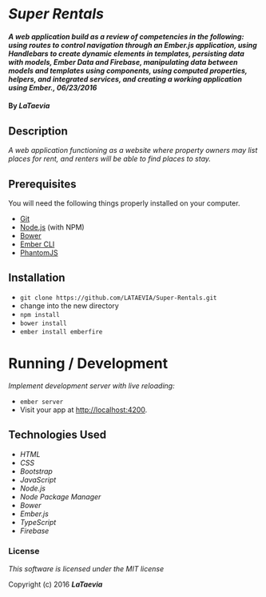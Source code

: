 # _Super Rentals_

#### _A web application build as a review of competencies in the following: using routes to control navigation through an Ember.js application, using Handlebars to create dynamic elements in templates, persisting data with models, Ember Data and Firebase, manipulating data between models and templates using components, using computed properties, helpers, and integrated services, and creating a working application using Ember., 06/23/2016_

#### By _**LaTaevia**_

## Description

_A web application functioning as a website where property owners may list places for rent, and renters will be able to find places to stay._

## Prerequisites

You will need the following things properly installed on your computer.

* [Git](http://git-scm.com/)
* [Node.js](http://nodejs.org/) (with NPM)
* [Bower](http://bower.io/)
* [Ember CLI](http://ember-cli.com/)
* [PhantomJS](http://phantomjs.org/)

## Installation

* `git clone https://github.com/LATAEVIA/Super-Rentals.git`
* change into the new directory
* `npm install`
* `bower install`
* `ember install emberfire`

# Running / Development

_Implement development server with live reloading:_
* `ember server`
* Visit your app at [http://localhost:4200](http://localhost:4200).

## Technologies Used

* _HTML_
* _CSS_
* _Bootstrap_
* _JavaScript_
* _Node.js_
* _Node Package Manager_
* _Bower_
* _Ember.js_
* _TypeScript_
* _Firebase_

### License

*This software is licensed under the MIT license*

Copyright (c) 2016 **_LaTaevia_**
